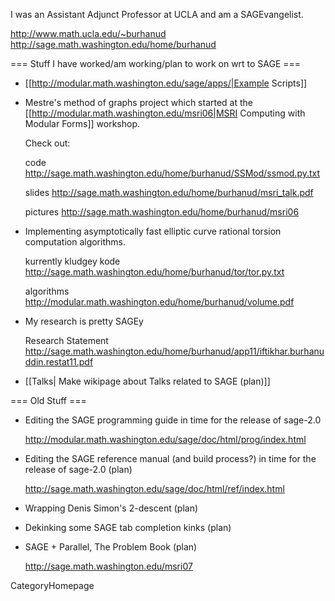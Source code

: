 I was an Assistant Adjunct Professor at UCLA and am a SAGEvangelist.

  http://www.math.ucla.edu/~burhanud   http://sage.math.washington.edu/home/burhanud


=== Stuff I have worked/am working/plan to work on wrt to SAGE ===

* [[http://modular.math.washington.edu/sage/apps/|Example Scripts]]


* Mestre's method of graphs project which started at the  [[http://modular.math.washington.edu/msri06|MSRI Computing with Modular Forms]] workshop. 

  Check out: 

    code http://sage.math.washington.edu/home/burhanud/SSMod/ssmod.py.txt

    slides http://sage.math.washington.edu/home/burhanud/msri_talk.pdf 

    pictures http://sage.math.washington.edu/home/burhanud/msri06 

* Implementing asymptotically fast elliptic curve rational torsion computation algorithms. 

  kurrently kludgey kode http://sage.math.washington.edu/home/burhanud/tor/tor.py.txt

  algorithms http://modular.math.washington.edu/home/burhanud/volume.pdf


* My research is pretty SAGEy

  Research Statement http://sage.math.washington.edu/home/burhanud/app11/iftikhar.burhanuddin.restat11.pdf

* [[Talks| Make wikipage about Talks related to SAGE (plan)]]



=== Old Stuff ===

* Editing the SAGE programming guide in time for the release of sage-2.0

  http://modular.math.washington.edu/sage/doc/html/prog/index.html

* Editing the SAGE reference manual (and build process?) in time for the release of sage-2.0 (plan)

  http://sage.math.washington.edu/sage/doc/html/ref/index.html


* Wrapping Denis Simon's 2-descent (plan)

* Dekinking some SAGE tab completion kinks (plan)

* SAGE + Parallel, The Problem Book (plan)
  
  http://sage.math.washington.edu/msri07


CategoryHomepage
